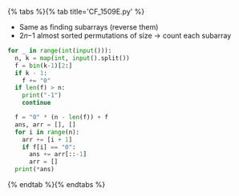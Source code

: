 {% tabs %}{% tab title='CF_1509E.py' %}

* Same as finding subarrays (reverse them)
* 2𝑛−1 almost sorted permutations of size -> count each subarray

```py
for _ in range(int(input())):
  n, k = map(int, input().split())
  f = bin(k-1)[2:]
  if k - 1:
    f += "0"
  if len(f) > n:
    print("-1")
    continue

  f = "0" * (n - len(f)) + f
  ans, arr = [], []
  for i in range(n):
    arr += [i + 1]
    if f[i] == "0":
      ans += arr[::-1]
      arr = []
  print(*ans)
```

{% endtab %}{% endtabs %}
